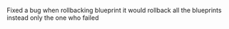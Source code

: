 Fixed a bug when rollbacking blueprint it would rollback all the blueprints instead only the one who failed
